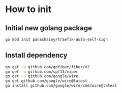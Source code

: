 # How to init

## Initial new golang package

```sh
go mod init panachainy/traefik-auto-self-sign
```

## Install dependency

```sh
go get -u github.com/gofiber/fiber/v2
go get -u github.com/spf13/viper
go get -u github.com/google/wire
go get github.com/google/wire@latest
go install github.com/google/wire/cmd/wire@latest
```
